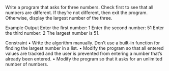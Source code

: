 Write a program that asks for three numbers. Check first to
see that all numbers are different. If they’re not different,
then exit the program. Otherwise, display the largest number
of the three.

Example Output
Enter the first number: 1
Enter the second number: 51
Enter the third number: 2
The largest number is 51.

Constraint
• Write the algorithm manually. Don’t use a built-in function for finding the largest number in a list.
• Modify the program so that all entered values are tracked and the user is prevented from entering a number that’s already been entered.
• Modify the program so that it asks for an unlimited number of numbers.
